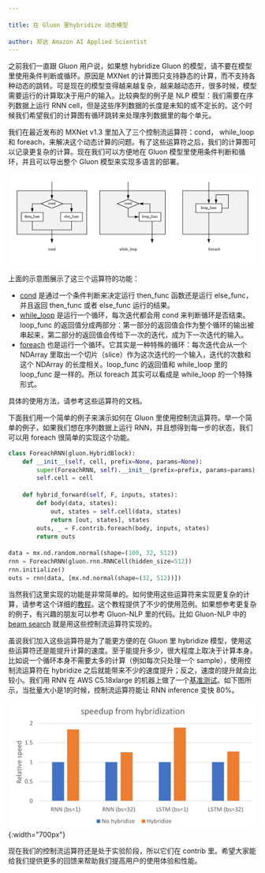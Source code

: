 ```yaml
---

title: 在 Gluon 里hybridize 动态模型

author: 郑达 Amazon AI Applied Scientist
---
```


之前我们一直跟 Gluon 用户说，如果想 hybridize Gluon 的模型，请不要在模型里使用条件判断或循环。原因是 MXNet 的计算图只支持静态的计算，而不支持各种动态的跳转。可是现在的模型变得越来越复杂，越来越动态开，很多时候，模型需要运行的计算取决于用户的输入。比较典型的例子是 NLP 模型：我们需要在序列数据上运行 RNN cell，但是这些序列数据的长度是未知的或不定长的。这个时候我们希望我们的计算图有循环跳转来处理序列数据里的每个单元。

我们在最近发布的 MXNet v1.3 里加入了三个控制流运算符：cond， while_loop 和 foreach，来解决这个动态计算的问题。有了这些运算符之后，我们的计算图可以记录更复杂的计算。现在我们可以方便地在 Gluon 模型里使用条件判断和循环，并且可以导出整个 Gluon 模型来实现多语言的部署。

![](img/control_flow.png)

上面的示意图展示了这三个运算符的功能：

* [cond](https://mxnet.incubator.apache.org/api/python/symbol/contrib.html?highlight=while_loop#mxnet.symbol.contrib.cond) 是通过一个条件判断来决定运行 then_func 函数还是运行 else_func，并且返回 then_func 或者 else_func 运行的结果。
* [while_loop](https://mxnet.incubator.apache.org/api/python/symbol/contrib.html?highlight=while_loop#mxnet.symbol.contrib.while_loop) 是运行一个循环，每次迭代都会用 cond 来判断循环是否结束。loop_func 的返回值分成两部分：第一部分的返回值会作为整个循环的输出被串起来，第二部分的返回值会传给下一次的迭代，成为下一次迭代的输入。
* [foreach](https://mxnet.incubator.apache.org/api/python/symbol/contrib.html?highlight=while_loop#mxnet.symbol.contrib.foreach) 也是运行一个循环。它其实是一种特殊的循环：每次迭代会从一个 NDArray 里取出一个切片（slice）作为这次迭代的一个输入，迭代的次数和这个 NDArray 的长度相关。loop_func 的返回值和 while_loop 里的 loop_func 是一样的。所以 foreach 其实可以看成是 while_loop 的一个特殊形式。

具体的使用方法，请参考这些运算符的文档。

下面我们用一个简单的例子来演示如何在 Gluon 里使用控制流运算符。举一个简单的例子，如果我们想在序列数据上运行 RNN，并且想得到每一步的状态，我们可以用 foreach 很简单的实现这个功能。

```python
class ForeachRNN(gluon.HybridBlock):
    def __init__(self, cell, prefix=None, params=None):
        super(ForeachRNN, self).__init__(prefix=prefix, params=params)
        self.cell = cell

    def hybrid_forward(self, F, inputs, states):
        def body(data, states):
            out, states = self.cell(data, states)
            return [out, states], states
        outs, _ = F.contrib.foreach(body, inputs, states)
        return outs

data = mx.nd.random.normal(shape=(100, 32, 512))
rnn = ForeachRNN(gluon.rnn.RNNCell(hidden_size=512))
rnn.initialize()
outs = rnn(data, [mx.nd.normal(shape=(32, 512))])
```

当然我们这里实现的功能是非常简单的。如何使用这些运算符来实现更复杂的计算，请参考这个详细的[教程](https://mxnet.incubator.apache.org/tutorials/control_flow/ControlFlowTutorial.html)。这个教程提供了不少的使用范例。如果想参考更复杂的例子，有兴趣的朋友可以参考 Gluon-NLP 里的代码。比如 Gluon-NLP 中的 [beam search](https://github.com/dmlc/gluon-nlp/blob/5895627d1134fc35a28f95d69c402ac781f99ce4/gluonnlp/model/sequence_sampler.py#L551) 就是用这些控制流运算符实现的。

虽说我们加入这些运算符是为了能更方便的在 Gluon 里 hybridize 模型，使用这些运算符还是能提升计算的速度。至于能提升多少，很大程度上取决于计算本身。比如说一个循环本身不需要太多的计算（例如每次只处理一个 sample），使用控制流运算符在 hybridize 之后就能带来不少的速度提升；反之，速度的提升就会比较小。我们用 RNN 在 AWS C5.18xlarge 的机器上做了一个[基准测试](https://github.com/apache/incubator-mxnet/blob/master/benchmark/python/control_flow/rnn.py)。如下图所示，当批量大小是1的时候，控制流运算符能让 RNN inference 变快 80%。

![](img/cf_speedup.png){:width="700px"}

现在我们的控制流运算符还是处于实验阶段，所以它们在 contrib 里。希望大家能给我们提供更多的回馈来帮助我们提高用户的使用体验和性能。